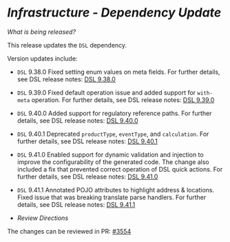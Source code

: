 # _Infrastructure - Dependency Update_

_What is being released?_

This release updates the `DSL` dependency.

Version updates include:
- `DSL` 9.38.0 Fixed setting enum values on meta fields. For further details, see DSL release notes: [DSL 9.38.0](https://github.com/finos/rune-dsl/releases/tag/9.38.0)
- `DSL` 9.39.0 Fixed default operation issue and added support for `with-meta` operation. For further details, see DSL release notes: [DSL 9.39.0](https://github.com/finos/rune-dsl/releases/tag/9.39.0)
- `DSL` 9.40.0 Added support for regulatory reference paths. For further details, see DSL release notes: [DSL 9.40.0](https://github.com/finos/rune-dsl/releases/tag/9.40.0)
- `DSL` 9.40.1 Deprecated `productType`, `eventType`, and `calculation`. For further details, see DSL release notes: [DSL 9.40.1](https://github.com/finos/rune-dsl/releases/tag/9.40.1)
- `DSL` 9.41.0 Enabled support for dynamic validation and injection to improve the configurability of the generated code. The change also included a fix that prevented correct operation of DSL quick actions. For further details, see DSL release notes: [DSL 9.41.0](https://github.com/finos/rune-dsl/releases/tag/9.41.0)
- `DSL` 9.41.1 Annotated POJO attributes to highlight address & locations. Fixed issue that was breaking translate parse handlers. For further details, see DSL release notes: [DSL 9.41.1](https://github.com/finos/rune-dsl/releases/tag/9.41.1)

- _Review Directions_

The changes can be reviewed in PR: [#3554](https://github.com/finos/common-domain-model/pull/3554) 

